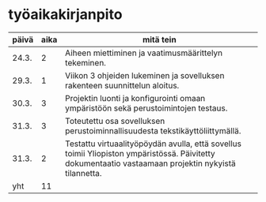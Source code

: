 # työaikakirjanpito

päivä | aika | mitä tein
----- | ---- | ---------
24.3. | 2 | Aiheen miettiminen ja vaatimusmäärittelyn tekeminen.
29.3. | 1 | Viikon 3 ohjeiden lukeminen ja sovelluksen rakenteen suunnittelun aloitus.
30.3. | 3 | Projektin luonti ja konfigurointi omaan ympäristöön sekä perustoimintojen testaus.
31.3. | 3 | Toteutettu osa sovelluksen perustoiminnallisuudesta tekstikäyttöliittymällä.
31.3. | 2 | Testattu virtuaalityöpöydän avulla, että sovellus toimii Yliopiston ympäristössä. Päivitetty dokumentaatio vastaamaan projektin nykyistä tilannetta.
yht | 11 |
